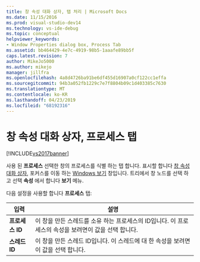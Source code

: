 ```yaml
---
title: 창 속성 대화 상자, 탭 처리 | Microsoft Docs
ms.date: 11/15/2016
ms.prod: visual-studio-dev14
ms.technology: vs-ide-debug
ms.topic: conceptual
helpviewer_keywords:
- Window Properties dialog box, Process Tab
ms.assetid: bb464429-4e7c-4919-98b5-1aaafe89bb5f
caps.latest.revision: 7
author: MikeJo5000
ms.author: mikejo
manager: jillfra
ms.openlocfilehash: 4a8d4726ba91be6df455d16907a0cf122cc1effa
ms.sourcegitcommit: 94b3a052fb1229c7e7f8804b09c1d403385c7630
ms.translationtype: MT
ms.contentlocale: ko-KR
ms.lasthandoff: 04/23/2019
ms.locfileid: "68192316"
---
```

# <a name="process-tab-window-properties-dialog-box"></a>창 속성 대화 상자, 프로세스 탭
[!INCLUDE[vs2017banner](../includes/vs2017banner.md)]

사용 된 **프로세스** 선택한 창의 프로세스를 식별 하는 탭 합니다. 표시할 합니다 [창 속성 대화 상자](../debugger/window-properties-dialog-box.md), 포커스를 이동 하는 [Windows 보기](../debugger/windows-view.md) 창입니다. 트리에서 창 노드를 선택 하 고 선택 **속성** 에서 합니다 **보기** 메뉴.  
  
 다음 설정을 사용할 합니다 **프로세스** 탭:  
  
|입력|설명|  
|-----------|-----------------|  
|**프로세스 ID**|이 창을 만든 스레드를 소유 하는 프로세스의 ID입니다. 이 프로세스의 속성을 보려면이 값을 선택 합니다.|  
|**스레드 ID**|이 창을 만든 스레드 ID입니다. 이 스레드에 대 한 속성을 보려면이 값을 선택 합니다.|
